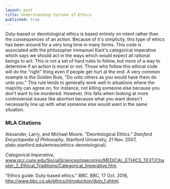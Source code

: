 ```yaml
---
layout: post
title: Understanding Systems of Ethics
published: true
---
```


Duty-based or deontological ethics is based entirely on intent rather than the consequences of an action. Because of it's simplicity, this type of ethics has been around for a very long time in many forms. This code is associated with the philosopher Immanuel Kant's categorical imperative which says we should act in the ways which would expect all rational beings to act. This is not a set of hard rules to follow, but more of a way to determine if an action is moral or not. Those who follow this ethical code will do the "right" thing even if people get hurt at the end. A very common example is the Golden Rule, "Do unto others as you would have them do unto you.” This rule tends to generally work well in situations where the majority can agree on, for instance, not killing someone else because you don't want to be murdered. However, this fails when looking at more controversial issues like abortion because what you want doesn't necessarily line up with what someone else would want in the same situation.

### MLA Citations
Alexander, Larry, and Michael Moore. “Deontological Ethics.” *Stanford Encyclopedia of Philosophy*, Stanford University, 21 Nov. 2007, plato.stanford.edu/entries/ethics-deontological/.

*Categorical Imperative*, www.qcc.cuny.edu/SocialSciences/ppecorino/MEDICAL_ETHICS_TEXT/Chapter_2_Ethical_Traditions/Categorical_Imperative.htm.

"Ethics guide: Duty-based ethics." *BBC*, BBC, 17 Oct. 2016, http://www.bbc.co.uk/ethics/introduction/duty_1.shtml.


